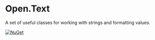 # Open.Text

A set of useful classes for working with strings and formatting values.

[![NuGet](https://img.shields.io/nuget/v/Open.Text.svg)](https://www.nuget.org/packages/Open.Text/)
